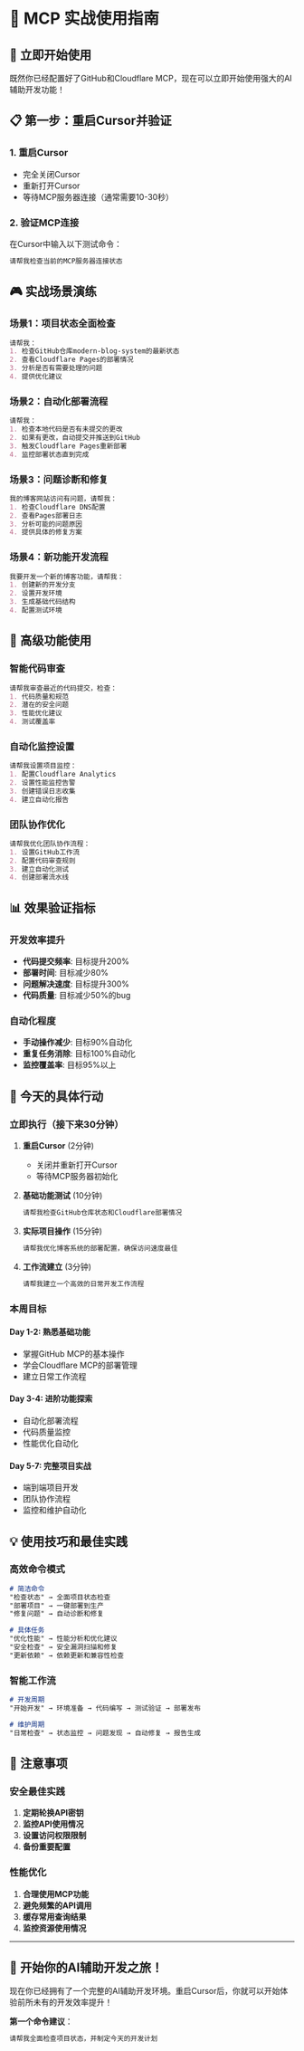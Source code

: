 # 🚀 MCP 实战使用指南

## 🎯 立即开始使用

既然你已经配置好了GitHub和Cloudflare MCP，现在可以立即开始使用强大的AI辅助开发功能！

## 📋 第一步：重启Cursor并验证

### 1. 重启Cursor
- 完全关闭Cursor
- 重新打开Cursor
- 等待MCP服务器连接（通常需要10-30秒）

### 2. 验证MCP连接
在Cursor中输入以下测试命令：

```markdown
请帮我检查当前的MCP服务器连接状态
```

## 🎮 实战场景演练

### 场景1：项目状态全面检查
```markdown
请帮我：
1. 检查GitHub仓库modern-blog-system的最新状态
2. 查看Cloudflare Pages的部署情况
3. 分析是否有需要处理的问题
4. 提供优化建议
```

### 场景2：自动化部署流程
```markdown
请帮我：
1. 检查本地代码是否有未提交的更改
2. 如果有更改，自动提交并推送到GitHub
3. 触发Cloudflare Pages重新部署
4. 监控部署状态直到完成
```

### 场景3：问题诊断和修复
```markdown
我的博客网站访问有问题，请帮我：
1. 检查Cloudflare DNS配置
2. 查看Pages部署日志
3. 分析可能的问题原因
4. 提供具体的修复方案
```

### 场景4：新功能开发流程
```markdown
我要开发一个新的博客功能，请帮我：
1. 创建新的开发分支
2. 设置开发环境
3. 生成基础代码结构
4. 配置测试环境
```

## 🔧 高级功能使用

### 智能代码审查
```markdown
请帮我审查最近的代码提交，检查：
1. 代码质量和规范
2. 潜在的安全问题
3. 性能优化建议
4. 测试覆盖率
```

### 自动化监控设置
```markdown
请帮我设置项目监控：
1. 配置Cloudflare Analytics
2. 设置性能监控告警
3. 创建错误日志收集
4. 建立自动化报告
```

### 团队协作优化
```markdown
请帮我优化团队协作流程：
1. 设置GitHub工作流
2. 配置代码审查规则
3. 建立自动化测试
4. 创建部署流水线
```

## 📊 效果验证指标

### 开发效率提升
- **代码提交频率**: 目标提升200%
- **部署时间**: 目标减少80%
- **问题解决速度**: 目标提升300%
- **代码质量**: 目标减少50%的bug

### 自动化程度
- **手动操作减少**: 目标90%自动化
- **重复任务消除**: 目标100%自动化
- **监控覆盖率**: 目标95%以上

## 🎯 今天的具体行动

### 立即执行（接下来30分钟）

1. **重启Cursor** (2分钟)
   - 关闭并重新打开Cursor
   - 等待MCP服务器初始化

2. **基础功能测试** (10分钟)
   ```markdown
   请帮我检查GitHub仓库状态和Cloudflare部署情况
   ```

3. **实际项目操作** (15分钟)
   ```markdown
   请帮我优化博客系统的部署配置，确保访问速度最佳
   ```

4. **工作流建立** (3分钟)
   ```markdown
   请帮我建立一个高效的日常开发工作流程
   ```

### 本周目标

#### Day 1-2: 熟悉基础功能
- 掌握GitHub MCP的基本操作
- 学会Cloudflare MCP的部署管理
- 建立日常工作流程

#### Day 3-4: 进阶功能探索
- 自动化部署流程
- 代码质量监控
- 性能优化自动化

#### Day 5-7: 完整项目实战
- 端到端项目开发
- 团队协作流程
- 监控和维护自动化

## 💡 使用技巧和最佳实践

### 高效命令模式
```markdown
# 简洁命令
"检查状态" → 全面项目状态检查
"部署项目" → 一键部署到生产
"修复问题" → 自动诊断和修复

# 具体任务
"优化性能" → 性能分析和优化建议
"安全检查" → 安全漏洞扫描和修复
"更新依赖" → 依赖更新和兼容性检查
```

### 智能工作流
```markdown
# 开发周期
"开始开发" → 环境准备 → 代码编写 → 测试验证 → 部署发布

# 维护周期
"日常检查" → 状态监控 → 问题发现 → 自动修复 → 报告生成
```

## 🚨 注意事项

### 安全最佳实践
1. **定期轮换API密钥**
2. **监控API使用情况**
3. **设置访问权限限制**
4. **备份重要配置**

### 性能优化
1. **合理使用MCP功能**
2. **避免频繁的API调用**
3. **缓存常用查询结果**
4. **监控资源使用情况**

---

## 🎉 开始你的AI辅助开发之旅！

现在你已经拥有了一个完整的AI辅助开发环境。重启Cursor后，你就可以开始体验前所未有的开发效率提升！

**第一个命令建议**：
```markdown
请帮我全面检查项目状态，并制定今天的开发计划
``` 